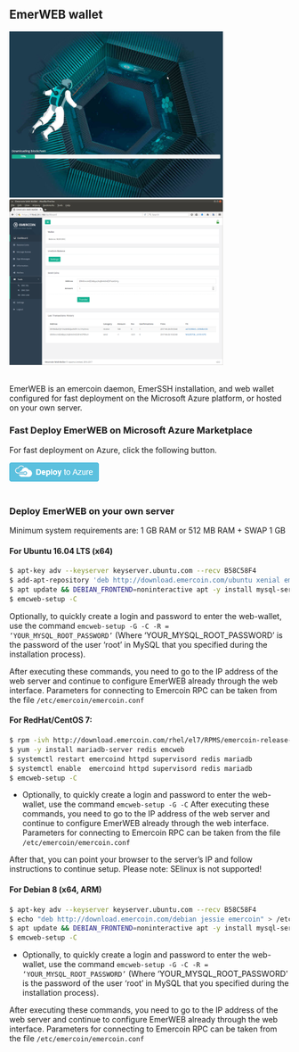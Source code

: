 ## EmerWEB wallet
<div class="boxOverflow">
<div style="style=”width:50%”">
 <img src="/images/EmerWEB.png" alt="EmerWEB is a web-based wallet running on your own server." width="384">
</div>
<div style="style=”width:50%”">
 <img src="/images/EmerWEB_UI.png" alt="EmerWEB has a full user interface." width="384">
</div>
</div>
<br>

EmerWEB is an emercoin daemon, EmerSSH installation, and web wallet configured for fast deployment on the Microsoft Azure platform, or hosted on your own server.

### Fast Deploy EmerWEB on Microsoft Azure Marketplace

For fast deployment on Azure, click the following button.
<div>
 <a target="_blank" rel="nofollow" href="https://azure.microsoft.com/marketplace/partners/emercoin/emercoin/"><img src="/images/Deployaz.png" alt="Deploy on Microsoft Azure."></a>
</div>

<br>

### Deploy EmerWEB on your own server

Minimum system requirements are: 1 GB RAM or 512 MB RAM + SWAP 1 GB 

#### For Ubuntu 16.04 LTS (x64)
```bash
$ apt-key adv --keyserver keyserver.ubuntu.com --recv B58C58F4
$ add-apt-repository 'deb http://download.emercoin.com/ubuntu xenial emercoin'
$ apt update && DEBIAN_FRONTEND=noninteractive apt -y install mysql-server redis-server && apt -y install emcweb
$ emcweb-setup -C
```
Optionally, to quickly create a login and password to enter the web-wallet, use the command <code>emcweb-setup -G -C -R = ‘YOUR_MYSQL_ROOT_PASSWORD’</code> (Where ‘YOUR_MYSQL_ROOT_PASSWORD’ is the password of the user ‘root’ in MySQL that you specified during the installation process).

After executing these commands, you need to go to the IP address of the web server and continue to configure EmerWEB already through the web interface.
Parameters for connecting to Emercoin RPC can be taken from the file <code>/etc/emercoin/emercoin.conf</code>
 
#### For RedHat/CentOS 7:
```bash
$ rpm -ivh http://download.emercoin.com/rhel/el7/RPMS/emercoin-release-1.0-1.el7.centos.noarch.rpm
$ yum -y install mariadb-server redis emcweb
$ systemctl restart emercoind httpd supervisord redis mariadb
$ systemctl enable  emercoind httpd supervisord redis mariadb
$ emcweb-setup -C
```
* Optionally, to quickly create a login and password to enter the web-wallet, use the command <code>emcweb-setup -G -C</code>
After executing these commands, you need to go to the IP address of the web server and continue to configure EmerWEB already through the web interface.
Parameters for connecting to Emercoin RPC can be taken from the file <code>/etc/emercoin/emercoin.conf</code>

After that, you can point your browser to the server’s IP and follow instructions to continue setup.
Please note: SElinux is not supported!

#### For Debian 8 (x64, ARM)
```bash
$ apt-key adv --keyserver keyserver.ubuntu.com --recv B58C58F4
$ echo "deb http://download.emercoin.com/debian jessie emercoin" > /etc/apt/sources.list.d/emercoin.list
$ apt update && DEBIAN_FRONTEND=noninteractive apt -y install mysql-server redis-server && apt -y install emcweb
$ emcweb-setup -C
```
* Optionally, to quickly create a login and password to enter the web-wallet, use the command <code>emcweb-setup -G -C -R = ‘YOUR_MYSQL_ROOT_PASSWORD’</code> (Where ‘YOUR_MYSQL_ROOT_PASSWORD’</code> is the password of the user ‘root’ in MySQL that you specified during the installation process).

After executing these commands, you need to go to the IP address of the web server and continue to configure EmerWEB already through the web interface.
Parameters for connecting to Emercoin RPC can be taken from the file <code>/etc/emercoin/emercoin.conf</code>

